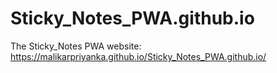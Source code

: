 # Sticky_Notes_PWA.github.io

The Sticky_Notes PWA website:
https://malikarpriyanka.github.io/Sticky_Notes_PWA.github.io/
